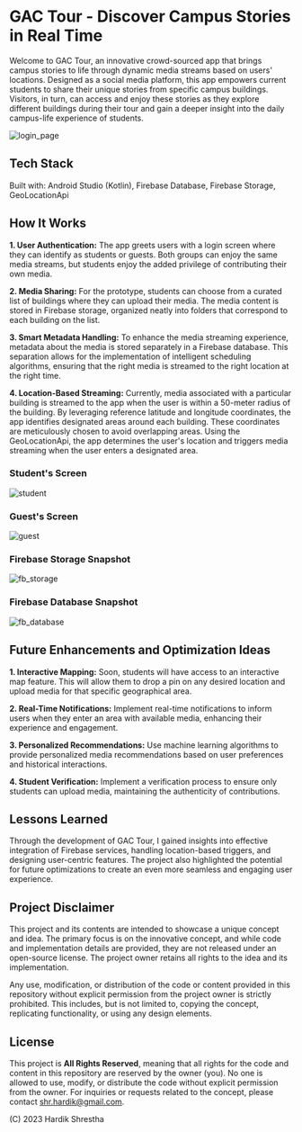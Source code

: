 # GAC Tour - Discover Campus Stories in Real Time
Welcome to GAC Tour, an innovative crowd-sourced app that brings campus stories to life through dynamic media streams based on users' locations. Designed as a social media platform, this app empowers current students to share their unique stories from specific campus buildings. Visitors, in turn, can access and enjoy these stories as they explore different buildings during their tour and gain a deeper insight into the daily campus-life experience of students.

![login_page](https://github.com/hardikshr/GAC-Tour/assets/110008888/54b4b36e-dbee-4ba0-8bac-f23a68770512)

## Tech Stack
Built with: Android Studio (Kotlin), Firebase Database, Firebase Storage, GeoLocationApi

## How It Works
**1. User Authentication:** The app greets users with a login screen where they can identify as students or guests. Both groups can enjoy the same media streams, but students enjoy the added privilege of contributing their own media.

**2. Media Sharing:** For the prototype, students can choose from a curated list of buildings where they can upload their media. The media content is stored in Firebase storage, organized neatly into folders that correspond to each building on the list.

**3. Smart Metadata Handling:** To enhance the media streaming experience, metadata about the media is stored separately in a Firebase database. This separation allows for the implementation of intelligent scheduling algorithms, ensuring that the right media is streamed to the right location at the right time.

**4. Location-Based Streaming:** Currently, media associated with a particular building is streamed to the app when the user is within a 50-meter radius of the building. By leveraging reference latitude and longitude coordinates, the app identifies designated areas around each building. These coordinates are meticulously chosen to avoid overlapping areas. Using the GeoLocationApi, the app determines the user's location and triggers media streaming when the user enters a designated area.

### Student's Screen
![student](https://github.com/hardikshr/GAC-Tour/assets/110008888/259c86d1-04ff-4d40-b8a0-61e34c646b4c)

### Guest's Screen
![guest](https://github.com/hardikshr/GAC-Tour/assets/110008888/25ecc31a-541e-4144-ac76-e2bcca383826)

### Firebase Storage Snapshot
![fb_storage](https://github.com/hardikshr/GAC-Tour/assets/110008888/78052890-21a2-45a1-912d-de529bd49ce3)

### Firebase Database Snapshot
![fb_database](https://github.com/hardikshr/GAC-Tour/assets/110008888/56d0e4fb-61ca-4e11-8527-a308b0129291)

## Future Enhancements and Optimization Ideas
**1. Interactive Mapping:** Soon, students will have access to an interactive map feature. This will allow them to drop a pin on any desired location and upload media for that specific geographical area.

**2. Real-Time Notifications:** Implement real-time notifications to inform users when they enter an area with available media, enhancing their experience and engagement.

**3. Personalized Recommendations:** Use machine learning algorithms to provide personalized media recommendations based on user preferences and historical interactions.

**4. Student Verification:** Implement a verification process to ensure only students can upload media, maintaining the authenticity of contributions.

## Lessons Learned

Through the development of GAC Tour, I gained insights into effective integration of Firebase services, handling location-based triggers, and designing user-centric features. The project also highlighted the potential for future optimizations to create an even more seamless and engaging user experience.

## Project Disclaimer

This project and its contents are intended to showcase a unique concept and idea. The primary focus is on the innovative concept, and while code and implementation details are provided, they are not released under an open-source license. The project owner retains all rights to the idea and its implementation.

Any use, modification, or distribution of the code or content provided in this repository without explicit permission from the project owner is strictly prohibited. This includes, but is not limited to, copying the concept, replicating functionality, or using any design elements.

## License

This project is **All Rights Reserved**, meaning that all rights for the code and content in this repository are reserved by the owner (you). No one is allowed to use, modify, or distribute the code without explicit permission from the owner. For inquiries or requests related to the concept, please contact shr.hardik@gmail.com.

(C) 2023 Hardik Shrestha




